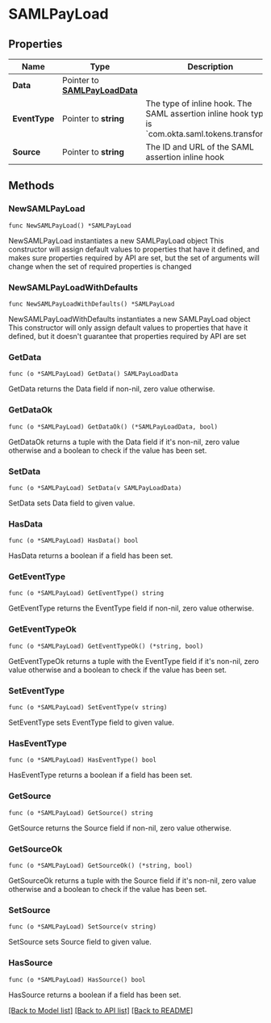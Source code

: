 # SAMLPayLoad

## Properties

Name | Type | Description | Notes
------------ | ------------- | ------------- | -------------
**Data** | Pointer to [**SAMLPayLoadData**](SAMLPayLoadData.md) |  | [optional] 
**EventType** | Pointer to **string** | The type of inline hook. The SAML assertion inline hook type is &#x60;com.okta.saml.tokens.transform&#x60;. | [optional] 
**Source** | Pointer to **string** | The ID and URL of the SAML assertion inline hook | [optional] 

## Methods

### NewSAMLPayLoad

`func NewSAMLPayLoad() *SAMLPayLoad`

NewSAMLPayLoad instantiates a new SAMLPayLoad object
This constructor will assign default values to properties that have it defined,
and makes sure properties required by API are set, but the set of arguments
will change when the set of required properties is changed

### NewSAMLPayLoadWithDefaults

`func NewSAMLPayLoadWithDefaults() *SAMLPayLoad`

NewSAMLPayLoadWithDefaults instantiates a new SAMLPayLoad object
This constructor will only assign default values to properties that have it defined,
but it doesn't guarantee that properties required by API are set

### GetData

`func (o *SAMLPayLoad) GetData() SAMLPayLoadData`

GetData returns the Data field if non-nil, zero value otherwise.

### GetDataOk

`func (o *SAMLPayLoad) GetDataOk() (*SAMLPayLoadData, bool)`

GetDataOk returns a tuple with the Data field if it's non-nil, zero value otherwise
and a boolean to check if the value has been set.

### SetData

`func (o *SAMLPayLoad) SetData(v SAMLPayLoadData)`

SetData sets Data field to given value.

### HasData

`func (o *SAMLPayLoad) HasData() bool`

HasData returns a boolean if a field has been set.

### GetEventType

`func (o *SAMLPayLoad) GetEventType() string`

GetEventType returns the EventType field if non-nil, zero value otherwise.

### GetEventTypeOk

`func (o *SAMLPayLoad) GetEventTypeOk() (*string, bool)`

GetEventTypeOk returns a tuple with the EventType field if it's non-nil, zero value otherwise
and a boolean to check if the value has been set.

### SetEventType

`func (o *SAMLPayLoad) SetEventType(v string)`

SetEventType sets EventType field to given value.

### HasEventType

`func (o *SAMLPayLoad) HasEventType() bool`

HasEventType returns a boolean if a field has been set.

### GetSource

`func (o *SAMLPayLoad) GetSource() string`

GetSource returns the Source field if non-nil, zero value otherwise.

### GetSourceOk

`func (o *SAMLPayLoad) GetSourceOk() (*string, bool)`

GetSourceOk returns a tuple with the Source field if it's non-nil, zero value otherwise
and a boolean to check if the value has been set.

### SetSource

`func (o *SAMLPayLoad) SetSource(v string)`

SetSource sets Source field to given value.

### HasSource

`func (o *SAMLPayLoad) HasSource() bool`

HasSource returns a boolean if a field has been set.


[[Back to Model list]](../README.md#documentation-for-models) [[Back to API list]](../README.md#documentation-for-api-endpoints) [[Back to README]](../README.md)


